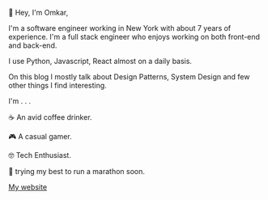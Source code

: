 👋 Hey, I'm Omkar,

I'm a software engineer working in New York with about 7 years of experience. I'm a full stack engineer who enjoys working on both front-end and back-end.

I use Python, Javascript, React almost on a daily basis.

On this blog I mostly talk about Design Patterns, System Design and few other things I find interesting.

I'm . . .

☕ An avid coffee drinker.

🎮 A casual gamer.

🤓 Tech Enthusiast.

🏃 trying my best to run a marathon soon.


[My website](https://omkaradhali.dev/)
